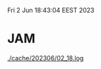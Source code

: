 Fri  2 Jun 18:43:04 EEST 2023
# JAM
<a href='./cache/202306/02_18.log'>./cache/202306/02_18.log</a>
